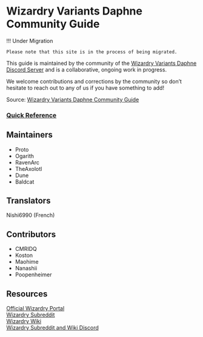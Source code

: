 # Wizardry Variants Daphne Community Guide

!!! Under Migration

    Please note that this site is in the process of being migrated.


This guide is maintained by the community of the [Wizardry Variants Daphne Discord Server](https://discord.gg/YjYmUCkBXK) and is a collaborative, ongoing work in progress. 

We welcome contributions and corrections by the community so don’t hesitate to reach out to any of us if you have something to add\!

Source: [Wizardry Variants Daphne Community Guide](https://docs.google.com/document/d/1WoSPMuZe_IOuk9I_qDidcFARhGWorHO9YLONp2dxm70/edit?tab=t.0#heading=h.kf5m90lrs4ob)

### [Quick Reference](./quick-reference.md)

## Maintainers

 - Proto
 - Ogarith
 - RavenArc
 - TheAxolotl
 - Dune
 - Baldcat

## Translators

Nishi6990 (French)

## Contributors

- CMRIDQ
- Koston
- Maohime
- Nanashii
- Poopenheimer

## Resources

[Official Wizardry Portal](https://wizardry.info/en)  
[Wizardry Subreddit](https://www.reddit.com/r/wizardry/)  
[Wizardry Wiki](https://wizardry.wiki.gg/wiki/Wizardry_Wiki)  
[Wizardry Subreddit and Wiki Discord](https://discord.gg/cknNfGG7YC)